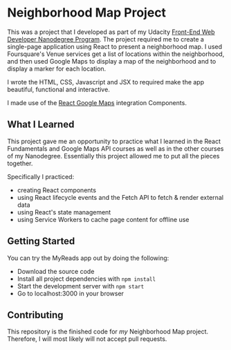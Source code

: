 # Neighborhood Map Project

This was a project that I developed as part of my Udacity [Front-End Web Developer Nanodegree Program](https://www.udacity.com/course/front-end-web-developer-nanodegree--nd001). The project required me to create a single-page application using React to present a neighborhood map. I used Foursquare's Venue services get a list of locations within the neighborhood, and then used Google Maps to display a map of the neighborhood and to display a marker for each location.

I wrote the HTML, CSS, Javascript and JSX to required make the app beautiful, functional and interactive.

I made use of the [React Google Maps](https://github.com/tomchentw/react-google-maps) integration Components.

## What I Learned
This project gave me an opportunity to practice what I learned in the React Fundamentals and Google Maps API courses as well as in the other courses of my Nanodegree. Essentially this project allowed me to put all the pieces together.

Specifically I practiced:
* creating React components
* using React lifecycle events and the Fetch API to fetch & render external data
* using React's state management
* using Service Workers to cache page content for offline use

## Getting Started
You can try the MyReads app out by doing the following:
* Download the source code
* Install all project dependencies with `npm install`
* Start the development server with `npm start`
* Go to localhost:3000 in your browser

## Contributing

This repository is the finished code for _my_ Neighborhood Map project. Therefore, I will  most likely will not accept pull requests.